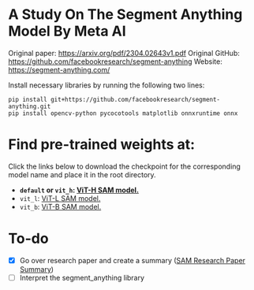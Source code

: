 # A Study On The Segment Anything Model By Meta AI

Original paper: https://arxiv.org/pdf/2304.02643v1.pdf
Original GitHub: https://github.com/facebookresearch/segment-anything
Website: https://segment-anything.com/

Install necessary libraries by running the following two lines:

```
pip install git+https://github.com/facebookresearch/segment-anything.git
pip install opencv-python pycocotools matplotlib onnxruntime onnx
```

# Find pre-trained weights at:

Click the links below to download the checkpoint for the corresponding model name and place it in the root directory.

* **`default` or `vit_h`: [ViT-H SAM model.](https://dl.fbaipublicfiles.com/segment_anything/sam_vit_h_4b8939.pth)**
* `vit_l`: [ViT-L SAM model.](https://dl.fbaipublicfiles.com/segment_anything/sam_vit_l_0b3195.pth)
* `vit_b`: [ViT-B SAM model.](https://dl.fbaipublicfiles.com/segment_anything/sam_vit_b_01ec64.pth)

# To-do

- [x] Go over research paper and create a summary ([SAM Research Paper Summary](https://github.com/PragyanSubedi/Segment-Anything-Model-Breakdown/blob/main/SAM%20Research%20Paper%20Summary.ipynb))
- [ ] Interpret the segment_anything library